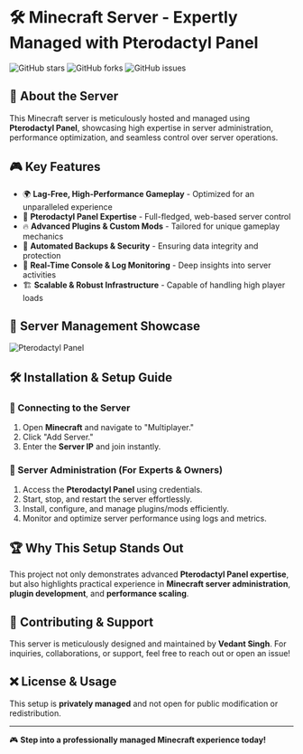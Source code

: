 # 🛠️ Minecraft Server - Expertly Managed with Pterodactyl Panel

![GitHub stars](https://img.shields.io/github/stars/vedantdevs/pterodactyl-panel?style=for-the-badge)
![GitHub forks](https://img.shields.io/github/forks/vedantdevs/pterodactyl-panel?style=for-the-badge)
![GitHub issues](https://img.shields.io/github/issues/vedantdevs/pterodactyl-panel?style=for-the-badge)

## 🚀 About the Server
This Minecraft server is meticulously hosted and managed using **Pterodactyl Panel**, showcasing high expertise in server administration, performance optimization, and seamless control over server operations.

## 🎮 Key Features
- 🌍 **Lag-Free, High-Performance Gameplay** - Optimized for an unparalleled experience
- 🔧 **Pterodactyl Panel Expertise** - Full-fledged, web-based server control
- 🔥 **Advanced Plugins & Custom Mods** - Tailored for unique gameplay mechanics
- 🔄 **Automated Backups & Security** - Ensuring data integrity and protection
- 📡 **Real-Time Console & Log Monitoring** - Deep insights into server activities
- 🏗️ **Scalable & Robust Infrastructure** - Capable of handling high player loads

## 📸 Server Management Showcase
![Pterodactyl Panel](https://github.com/vedantdevs/minecraft-server/raw/main/pterodactyl.png)

## 🛠️ Installation & Setup Guide
### 🔗 Connecting to the Server
1. Open **Minecraft** and navigate to "Multiplayer."
2. Click "Add Server."
3. Enter the **Server IP** and join instantly.

### 🔧 Server Administration (For Experts & Owners)
1. Access the **Pterodactyl Panel** using credentials.
2. Start, stop, and restart the server effortlessly.
3. Install, configure, and manage plugins/mods efficiently.
4. Monitor and optimize server performance using logs and metrics.

## 🏆 Why This Setup Stands Out
This project not only demonstrates advanced **Pterodactyl Panel expertise**, but also highlights practical experience in **Minecraft server administration**, **plugin development**, and **performance scaling**.

## 🤝 Contributing & Support
This server is meticulously designed and maintained by **Vedant Singh**. For inquiries, collaborations, or support, feel free to reach out or open an issue!

## ❌ License & Usage
This setup is **privately managed** and not open for public modification or redistribution.

---
🎮 **Step into a professionally managed Minecraft experience today!**

